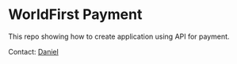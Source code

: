 # WorldFirst Payment

This repo showing how to create application using  API for payment.

Contact: [Daniel](daniel.walker@worldfirst-inc.com)

